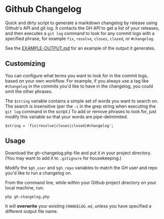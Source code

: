 Github Changelog
============

Quick and dirty script to generate a markdown changelog by release using Github's API and git log. It contacts the GH API to get a list of your releases, and then executes a `git log` command to look for any commit logs with a specified phrase, for example `fix`, `resolve`, `closes`, `closed`, or `#changelog`.

See the [EXAMPLE-OUTPUT.md](https://github.com/snipe/gh-changelog/blob/master/EXAMPLE-OUTPUT.md) for an example of the output it generates.

## Customizing

You can configure what terms you want to look for in the commit logs, based on your own workflow. For example, if you always use a tag like `#changelog` in the commits you'd like to have in the changelog, you could omit the other phrases.

The `$string` variable contains a simple set of words you want to search on. The search is insensitive (per the `-i` in the grep string when executing the `git log` command in the script.) To add or remove phrases to look for, just modify this variable so that your words are pipe-delmimited.

`$string = 'fix|resolve|closes|closed|#changelog';`

## Usage
Download the gh-changelog.php file and put it in your project directory. (You may want to add it to `.gitignore` for housekeeping.)

Modify the `$gh_user` and `$gh_repo` variables to match the GH user and repo you'd like to run a changelog on.

From the command line, while within your Github project directory on your local machine, run:

`php gh-changelog.php`

It will **overwrite** your existing `CHANGELOG.md`, unless you have specified a different output file name.
